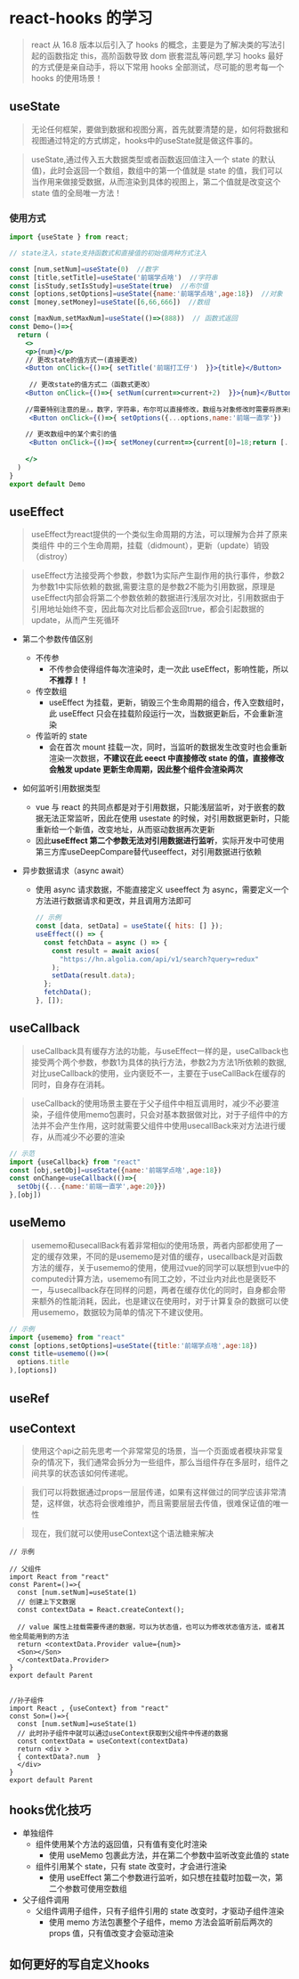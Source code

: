 # react-hooks 的学习

> react 从 16.8 版本以后引入了 hooks 的概念，主要是为了解决类的写法引起的函数指定 this，高阶函数导致 dom 嵌套混乱等问题,学习 hooks 最好的方式便是亲自动手，将以下常用 hooks 全部测试，尽可能的思考每一个 hooks 的使用场景！

## useState

> 无论任何框架，要做到数据和视图分离，首先就要清楚的是，如何将数据和视图通过特定的方式绑定，hooks中的useState就是做这件事的。

> useState,通过传入五大数据类型或者函数返回值注入一个 state 的默认值)，此时会返回一个数组，数组中的第一个值就是 state 的值，我们可以当作用来做接受数据，从而渲染到具体的视图上，第二个值就是改变这个 state 值的全局唯一方法！

### 使用方式

```jsx
import {useState } from react;

// state注入，state支持函数式和直接值的初始值两种方式注入

const [num,setNum]=useState(0)  //数字
const [title,setTitle]=useState('前端学点啥')  //字符串
const [isStudy,setIsStudy]=useState(true)  //布尔值
const [options,setOptions]=useState({name:'前端学点啥',age:18})  //对象
const [money,setMoney]=useState([6,66,666])  //数组

const [maxNum,setMaxNum]=useState(()=>(888))  // 函数式返回
const Demo=()=>{
  return (
    <>
    <p>{num}</p>
    // 更改state的值方式一(直接更改)
    <Button onClick={()=>{ setTitle('前端打工仔')  }}>{title}</Button>
    
     // 更改state的值方式二（函数式更改）
    <Button onClick={()=>{ setNum(current=>current+2)  }}>{num}</Button>
    
    //需要特别注意的是⚠️，数字，字符串，布尔可以直接修改，数组与对象修改时需要将原来的值与需要更新的值一起进行合并赋值
     <Button onClick={()=>{ setOptions({...options,name:'前端一直学'})  }}>{options.name}</Button>
    
    // 更改数组中的某个索引的值
     <Button onClick={()=>{ setMoney(current=>{current[0]=18;return [...current]})  }}>{num}</Button>
    
    </>
  )
}
export default Demo
```

## useEffect

> useEffect为react提供的一个类似生命周期的方法，可以理解为合并了原来类组件 中的三个生命周期，挂载（didmount），更新（update）销毁（distroy）

> useEffect方法接受两个参数，参数1为实际产生副作用的执行事件，参数2为参数1中实际依赖的数据,需要注意的是参数2不能为引用数据，原理是useEffect内部会将第二个参数依赖的数据进行浅层次对比，引用数据由于引用地址始终不变，因此每次对比后都会返回true，都会引起数据的update，从而产生死循环
> 
- 第二个参数传值区别

  - 不传参
    - 不传参会使得组件每次渲染时，走一次此 useEffect，影响性能，所以**不推荐！！**
  - 传空数组
    - useEffect 为挂载，更新，销毁三个生命周期的组合，传入空数组时，此 useEffect 只会在挂载阶段运行一次，当数据更新后，不会重新渲染
  - 传监听的 state
    - 会在首次 mount 挂载一次，同时，当监听的数据发生改变时也会重新渲染一次数据，**不建议在此 eeect 中直接修改 state 的值，直接修改会触发 update 更新生命周期，因此整个组件会渲染两次**

- 如何监听引用数据类型

  - vue 与 react 的共同点都是对于引用数据，只能浅层监听，对于嵌套的数据无法正常监听，因此在使用 usestate 的时候，对引用数据更新时，只能重新给一个新值，改变地址，从而驱动数据再次更新
  - 因此**useEffect 第二个参数无法对引用数据进行监听**，实际开发中可使用第三方库useDeepCompare替代useeffect，对引用数据进行依赖

- 异步数据请求（async await）

  - 使用 async 请求数据，不能直接定义 useeffect 为 async，需要定义一个方法进行数据请求和更改，并且调用方法即可
    ```js
    // 示例
    const [data, setData] = useState({ hits: [] });
    useEffect(() => {
      const fetchData = async () => {
        const result = await axios(
          "https://hn.algolia.com/api/v1/search?query=redux"
        );
        setData(result.data);
      };
      fetchData();
    }, []);
    ```

## useCallback
> useCallback具有缓存方法的功能，与useEffect一样的是，useCallback也接受两个两个参数，参数1为具体的执行方法，参数2为方法1所依赖的数据,对比useCallback的使用，业内褒贬不一，主要在于useCallBack在缓存的同时，自身存在消耗。

> useCallback的使用场景主要在于父子组件中相互调用时，减少不必要渲染，子组件使用memo包裹时，只会对基本数据做对比，对于子组件中的方法并不会产生作用，这时就需要父组件中使用usecallBack来对方法进行缓存，从而减少不必要的渲染

```jsx
// 示范
import {useCallback} from "react"
const [obj,setObj]=useState({name:'前端学点啥',age:18})
const onChange=useCallback(()=>{
  setObj({...{name:'前端一直学',age:20}})
},[obj])
```
## useMemo

> usememo和usecallBack有着非常相似的使用场景，两者内部都使用了一定的缓存效果，不同的是usememo是对值的缓存，usecallback是对函数方法的缓存，关于usememo的使用，使用过vue的同学可以联想到vue中的computed计算方法，usememo有同工之妙，不过业内对此也是褒贬不一，与usecallback存在同样的问题，两者在缓存优化的同时，自身都会带来额外的性能消耗，因此，也是建议在使用时，对于计算复杂的数据可以使用usememo，数据较为简单的情况下不建议使用。

```jsx
// 示例
import {usememo} from "react"
const [options,setOptions]=useState({title:'前端学点啥',age:18})
const title=usememo(()=>(
  options.title
),[options])
```

## useRef

## useContext
> 使用这个api之前先思考一个非常常见的场景，当一个页面或者模块非常复杂的情况下，我们通常会拆分为一些组件，那么当组件存在多层时，组件之间共享的状态该如何传递呢。

> 我们可以将数据通过props一层层传递，如果有这样做过的同学应该非常清楚，这样做，状态将会很难维护，而且需要层层去传值，很难保证值的唯一性

> 现在，我们就可以使用useContext这个语法糖来解决

```tsx
// 示例

// 父组件
import React from "react"
const Parent=()=>{
  const [num.setNum]=useState(1)
  // 创建上下文数据
  const contextData = React.createContext();

  // value 属性上挂载需要传递的数据，可以为状态值，也可以为修改状态值方法，或者其他全局能用到的方法
  return <contextData.Provider value={num}>
  <Son></Son>
  </contextData.Provider>
}
export default Parent


//孙子组件
import React , {useContext} from "react"
const Son=()=>{
  const [num.setNum]=useState(1)
  // 此时孙子组件中就可以通过useContext获取到父组件中传递的数据
  const contextData = useContext(contextData)
  return <div >
  { contextData?.num  }
  </div>
}
export default Parent
```

## hooks优化技巧

- 单独组件
  - 组件使用某个方法的返回值，只有值有变化时渲染
    - 使用 useMemo 包裹此方法，并在第二个参数中监听改变此值的 state
  - 组件引用某个 state，只有 state 改变时，才会进行渲染
    - 使用 useEffect 第二个参数进行监听，如只想在挂载时加载一次，第二个参数可使用空数组
- 父子组件调用
  - 父组件调用子组件，只有子组件引用的 state 改变时，才驱动子组件渲染
    - 使用 memo 方法包裹整个子组件，memo 方法会监听前后两次的 props 值，只有值改变才会驱动渲染

## 如何更好的写自定义hooks
